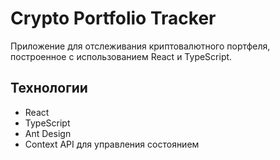 # Crypto Portfolio Tracker

Приложение для отслеживания криптовалютного портфеля, построенное с использованием React и TypeScript.

## Технологии

-   React
-   TypeScript
-   Ant Design
-   Context API для управления состоянием
